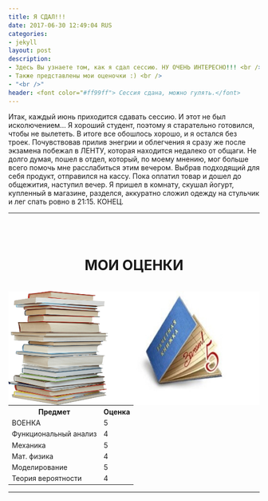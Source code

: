 ```yaml
---
title: Я СДАЛ!!!
date: 2017-06-30 12:49:04 RUS
categories:
- jekyll
layout: post
description:
- Здесь Вы узнаете том, как я сдал сессию. НУ ОЧЕНЬ ИНТЕРЕСНО!!! <br />
- Также представлены мои оценочки :) <br />
- "<br />"
header: <font color="#ff99ff"> Сессия сдана, можно гулять.</font>
---
```


Итак, каждый июнь приходится сдавать сессию. И этот не был исколючением...
Я хороший студент, поэтому я старательно готовился, чтобы не вылететь. В итоге все обошлось хорошо, и я остался без троек.
Почувствовав прилив энегрии и облегчения я сразу же после экзамена побежал в ЛЕНТУ, которая находится недалеко от общаги.
Не долго думая, пошел в отдел, который, по моему мнению, мог больше всего помочь мне расслабиться этим вечером. Выбрав подходящий для себя продукт, отправился на кассу.
Пока оплатил товар и дошел до общежития, наступил вечер. Я пришел в комнату, скушал йогурт, купленный в магазине, разделся, аккуратно сложил одежду на стульчик и лег спать ровно в 21:15.
КОНЕЦ.

<hr>
<br />
<br />
<center> <h1> МОИ ОЦЕНКИ </h1> </center>
<br />
<img src="images/exam.jpg" style="width:304px;height:228px; float: right;">
<img src="images/exam.png" style="width:200px;height:228px; float: left;">

<br />
<br />
<br />
<br />
<br />
<br />
<br />
<br />
<br />
<hr>


<table style="width:100%">
  <tr>
    <th>Предмет</th>
    <th>Оценка</th> 
  </tr>
  <tr>
    <td>ВОЕНКА</td>
    <td>5</td> 
  </tr>
  <tr>
    <td>Функциональный анализ</td>
    <td>4</td> 
  </tr>
    <tr>
    <td>Механика</td>
    <td>5</td> 
  </tr>
    <tr>
    <td>Мат. физика</td>
    <td>4</td> 
  </tr>
    <tr>
    <td>Моделирование</td>
    <td>5</td> 
  </tr>
    <tr>
    <td>Теория вероятности</td>
    <td>4</td> 
  </tr>
</table>

<hr>
